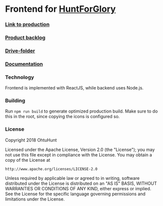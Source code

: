 # Frontend for [HuntForGlory](https://github.com/OhtuHunt/HuntForGlory)

### [Link to production](https://huntforglory.herokuapp.com/)

### [Product backlog](https://docs.google.com/spreadsheets/d/17PduZQHrmnuX6p_RP01JO7bq5TDrcI7-3gSi1h1wwI4/edit?ts=5a5c6da6#gid=0)

### [Drive-folder](https://drive.google.com/open?id=10lK1HtHSuotmiAjwj4vCeRSRPuYMGMyj)

### [Documentation](https://github.com/OhtuHunt/HuntForGlory/blob/development/Documentation)

### Technology

Frontend is implemented with ReactJS, while backend uses Node.js.

### Building

Run `npm run build` to generate optimized production build. Make sure to do this in the root, since copying the icons is configured so.

### License
Copyright 2018 OhtuHunt

Licensed under the Apache License, Version 2.0 (the "License");
you may not use this file except in compliance with the License.
You may obtain a copy of the License at

    http://www.apache.org/licenses/LICENSE-2.0

Unless required by applicable law or agreed to in writing, software
distributed under the License is distributed on an "AS IS" BASIS,
WITHOUT WARRANTIES OR CONDITIONS OF ANY KIND, either express or implied.
See the License for the specific language governing permissions and
limitations under the License.
